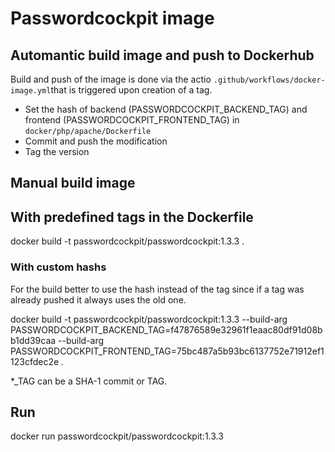 # Passwordcockpit image

## Automantic build image and push to Dockerhub 
Build and push of the image is done via the actio `.github/workflows/docker-image.yml`that is triggered upon creation of a tag.

- Set the hash of backend (PASSWORDCOCKPIT_BACKEND_TAG) and frontend (PASSWORDCOCKPIT_FRONTEND_TAG) in `docker/php/apache/Dockerfile`
- Commit and push the modification
- Tag the version


## Manual build image 
## With predefined tags in the Dockerfile
docker build -t passwordcockpit/passwordcockpit:1.3.3 .

### With custom hashs
For the build better to use the hash instead of the tag since if a tag was already pushed it always uses the old one.

docker build -t passwordcockpit/passwordcockpit:1.3.3 --build-arg PASSWORDCOCKPIT_BACKEND_TAG=f47876589e32961f1eaac80df91d08bb1dd39caa --build-arg PASSWORDCOCKPIT_FRONTEND_TAG=75bc487a5b93bc6137752e71912ef1123cfdec2e .

*_TAG can be a SHA-1 commit or TAG.

## Run
docker run passwordcockpit/passwordcockpit:1.3.3